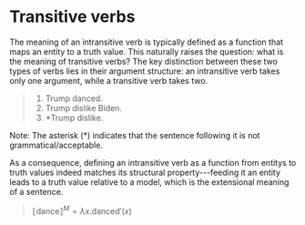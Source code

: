 # Transitive verbs

The meaning of an intransitive verb is typically defined as a function that maps an entity to a truth value. This naturally raises the question: what is the meaning of transitive verbs? The key distinction between these two types of verbs lies in their argument structure: an intransitive verb takes only one argument, while a transitive verb takes two.

> 1. Trump danced.
> 2. Trump dislike Biden.
> 3. *Trump dislike. 

Note: The asterisk (*) indicates that the sentence following it is not grammatical/acceptable. 

As a consequence, defining an intransitive verb as a function from entitys to truth values indeed matches its structural property---feeding it an entity leads to a truth value relative to a model, which is the extensional meaning of a sentence.  

> $⟦\text{dance}⟧^M = \lambda x. \text{danced}'(x)$

